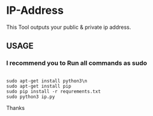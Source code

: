 # IP-Address
This Tool outputs your public &amp; private ip address.

## USAGE
<h3>I recommend you to Run all commands as sudo</h3>
<code>
sudo apt-get install python3\n
sudo apt-get install pip
sudo pip install -r requrements.txt
sudo python3 ip.py
</code>

  
<p>Thanks</p>
